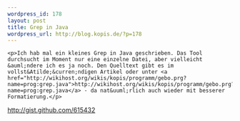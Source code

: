 ```yaml
--- 
wordpress_id: 178
layout: post
title: Grep in Java
wordpress_url: http://blog.kopis.de/?p=178
---
```


    <p>Ich hab mal ein kleines Grep in Java geschrieben. Das Tool durchsucht im Moment nur eine einzelne Datei, aber vielleicht &auml;ndere ich es ja noch. Den Quelltext gibt es im vollst&Atilde;&curren;ndigen Artikel oder unter <a href="http://wikihost.org/wikis/kopis/programm/gebo.prg?name=prog:grep.java">http://wikihost.org/wikis/kopis/programm/gebo.prg?name=prog:grep.java</a> - da nat&uuml;rlich auch wieder mit besserer Formatierung.</p>
<p><p><a href="http://gist.github.com/615432">http://gist.github.com/615432</a></p></p>
  
